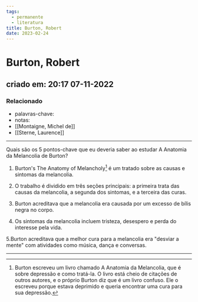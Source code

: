 ```yaml
---
tags:
  - permanente
  - literatura
title: Burton, Robert
date: 2023-02-24
---
```

# Burton, Robert
## criado em: 20:17 07-11-2022

### Relacionado
- palavras-chave: 
- notas: 
- [[Montaigne, Michel de]]
- [[Sterne, Laurence]]
---
Quais são os 5 pontos-chave que eu deveria saber ao estudar A Anatomia da Melancolia de Burton?

1. Burton's The Anatomy of Melancholy[^1] é um tratado sobre as causas e sintomas da melancolia.

2. O trabalho é dividido em três seções principais: a primeira trata das causas da melancolia, a segunda dos sintomas, e a terceira das curas.

3. Burton acreditava que a melancolia era causada por um excesso de bílis negra no corpo.

4. Os sintomas da melancolia incluem tristeza, desespero e perda do interesse pela vida.

5.Burton acreditava que a melhor cura para a melancolia era "desviar a mente" com atividades como música, dança e conversas.

---


[^1]:  Burton escreveu um livro chamado A Anatomia da Melancolia, que é sobre depressão e como tratá-la. O livro está cheio de citações de outros autores, e o próprio Burton diz que é um livro confuso. Ele o escreveu porque estava deprimido e queria encontrar uma cura para sua depressão.
